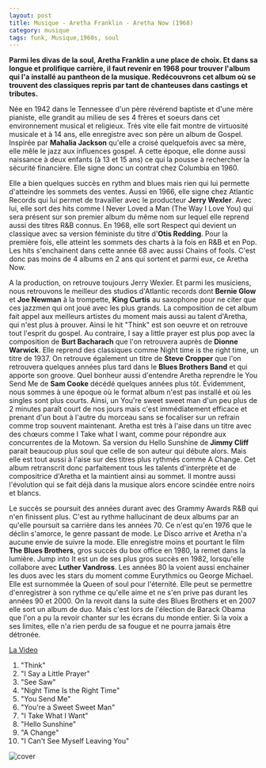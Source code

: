 ```yaml
---
layout: post
title: Musique - Aretha Franklin - Aretha Now (1968)
category: musique
tags: funk, Musique,1960s, soul
---
```


**Parmi les divas de la soul, Aretha Franklin a une place de choix. Et dans sa longue et prolifique carrière, il faut revenir en 1968 pour trouver l'album qui l'a installé au pantheon de la musique. Redécouvrons cet album où se trouvent des classiques repris par tant de chanteuses dans castings et tributes.**

Née en 1942 dans le Tennessee d'un père révérend baptiste et d'une mère pianiste, elle grandit au milieu de ses 4 frères et soeurs dans cet environnement musical et religieux. Très vite elle fait montre de virtuosité musicale et à 14 ans, elle enregistre avec son père un album de Gospel. Inspirée par **Mahalia Jackson** qu'elle a croisé quelquefois avec sa mère, elle mêle le jazz aux influences gospel. A cette époque, elle donne aussi naissance à deux enfants (à 13 et 15 ans) ce qui la pousse à rechercher la sécurité financière. Elle signe donc un contrat chez Columbia en 1960.

Elle a bien quelques succès en rythm and blues mais rien qui lui permette d'atteindre les sommets des ventes. Aussi en 1966, elle signe chez Atlantic Records qui lui permet de travailler avec le producteur **Jerry Wexler**. Avec lui, elle sort des hits comme I Never Loved a Man (The Way I Love You) qui sera présent sur son premier album du même nom sur lequel elle reprend aussi des titres R&amp;B connus. En 1968, elle sort Respect qui devient un classique avec sa version féministe du titre d'**Otis Redding**. Pour la première fois, elle atteint les sommets des charts à la fois en R&amp;B et en Pop. Les hits s'enchainent dans cette année 68 avec aussi Chains of fools. C'est donc pas moins de 4 albums en 2 ans qui sortent et parmi eux, ce Aretha Now.

A la production, on retrouve toujours Jerry Wexler. Et parmi les musiciens, nous retrouvons le meilleur des studios d'Atlantic records dont **Bernie Glow** et **Joe Newman** à la trompette, **King Curtis** au saxophone pour ne citer que ces jazzmen qui ont joué avec les plus grands. La composition de cet album fait appel aux meilleurs artistes du moment mais aussi au talent d'Aretha, qui n'est plus à prouver. Ainsi le hit "Think" est son oeuvre et on retrouve tout l'esprit du gospel. Au contraire, I say a little prayer est plus pop avec la composition de **Burt Bacharach** que l'on retrouvera auprès de **Dionne Warwick**. Elle reprend des classiques comme Night time is the right time, un titre de 1937. On retrouve également un titre de **Steve Cropper** que l'on retrouvera quelques années plus tard dans le **Blues Brothers Band** et qui apporte son groove. Quel bonheur aussi d'entendre Aretha reprendre le You Send Me de **Sam Cooke** décédé quelques années plus tôt. Évidemment, nous sommes à une époque où le format album n'est pas installé et où les singles sont plus courts. Ainsi, un You're sweet sweet man d'un peu plus de 2 minutes paraît court de nos jours mais c'est immédiatement efficace et prenant d'un bout à l'autre du morceau sans se focaliser sur un refrain comme trop souvent maintenant. Aretha est très à l'aise dans un titre avec des chœurs comme I Take what I want, comme pour répondre aux concurrentes de la Motown. Sa version du Hello Sunshine de **Jimmy Cliff** parait beaucoup plus soul que celle de son auteur qui débute alors. Mais elle est tout aussi à l'aise sur des titres plus rythmés comme A Change. Cet album retranscrit donc parfaitement tous les talents d'interprète et de compositrice d'Aretha et la maintient ainsi au sommet. Il montre aussi l'évolution qui se fait déjà dans la musique alors encore scindée entre noirs et blancs.

Le succès se poursuit des années durant avec des Grammy Awards R&amp;B qui n'en finissent plus. C'est au rythme hallucinant de deux albums par an qu'elle poursuit sa carrière dans les années 70. Ce n'est qu'en 1976 que le déclin s'amorce, le genre passant de mode. Le Disco arrive et Aretha n'a aucune envie de suivre la mode. Elle enregistre moins et pourtant le film **The Blues Brothers**, gros succès du box office en 1980, la remet dans la lumière. Jump into It est un de ses plus gros succès en 1982, lorsqu'elle collabore avec **Luther Vandross**. Les années 80 la voient aussi enchainer les duos avec les stars du moment comme Eurythmics ou George Michael. Elle est surnommée la Queen of soul pour l'éternité. Elle peut se permettre d'enregistrer à son rythme ce qu'elle aime et ne s'en prive pas durant les années 90 et 2000. On la revoit dans la suite des Blues Brothers et en 2007 elle sort un album de duo. Mais c'est lors de l'élection de Barack Obama que l'on a pu la revoir chanter sur les écrans du monde entier. Si la voix a ses limites, elle n'a rien perdu de sa fougue et ne pourra jamais être détronée.

[La Video](https://www.youtube.com/watch?v=n0POmdK18WU)

1. "Think" 
2. "I Say a Little Prayer" 
3. "See Saw" 
4. "Night Time Is the Right Time" 
5. "You Send Me" 
6. "You're a Sweet Sweet Man" 
7. "I Take What I Want" 
8. "Hello Sunshine" 
9. "A Change" 
10. "I Can't See Myself Leaving You"

![cover](http://cheziceman.files.wordpress.com/2014/11/arethanow.jpg)
